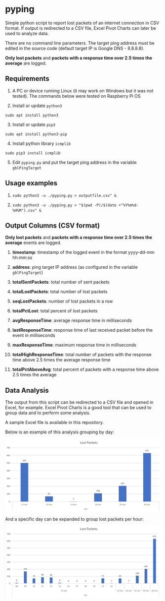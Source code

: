 # pyping

Simple python script to report lost packets of an internet connection in CSV format. If output is redirected to a CSV file, Excel Pivot Charts can later be used to analyze data.

There are no command line parameters. The target ping address must be edited in the source code (default target IP is Google DNS - 8.8.8.8).

**Only lost packets** and **packets with a response time over 2.5 times the average** are logged.

## Requirements

1. A PC or device running Linux (it may work on Windows but it was not tested). The commands below were tested on Raspberry Pi OS

2. Install or update `python3`
```
sudo apt install python3
```

3. Install or update `pip3`
```
sudo apt install python3-pip
```

4. Install python library `icmplib`
```
sudo pip3 install icmplib
```

5. Edit `pyping.py` and put the target ping address in the variable `gblPingTarget`

## Usage examples

1. `sudo python3 -u ./pyping.py > outputfile.csv" &`

2. `sudo python3 -u ./pyping.py > "$(pwd -P)/$(date +"%Y%m%d-%H%M").csv" &`

## Output Columns (CSV format)

**Only lost packets** and **packets with a response time over 2.5 times the average** events are logged.

1. **timestamp**: timestamp of the logged event in the format yyyy-dd-mm hh:mm:ss

2. **address**: ping target IP address (as configured in the variable `gblPingTarget`)

3. **totalSentPackets**: total number of sent packets

4. **totalLostPackets**: total number of lost packets

5. **seqLostPackets**: number of lost packets in a row

6. **totalPctLost**: total percent of lost packets

7. **avgResponseTime**: average response time in milliseconds

8. **lastResponseTime**: response time of last received packet before the event in milliseconds

9. **maxResponseTime**: maximum response time in milliseconds

10. **totalHighResponseTime**: total number of packets with the response time above 2.5 times the average response time

11. **totalPctAboveAvg**: total percent of packets with a response time above 2.5 times the average

## Data Analysis

The output from this script can be redirected to a CSV file and opened in Excel, for example. Excel Pivot Charts is a good tool that can be used to group data and to perform some analysis.

A sample Excel file is available in this repository.

Below is an example of this analysis grouping by day:

![Pivot Chart - Example 1](https://github.com/d-me3/pyping/raw/main/analysis-example-1.png)

And a specific day can be expanded to group lost packets per hour:

![Pivot Chart - Example 2](https://github.com/d-me3/pyping/raw/main/analysis-example-2.png)


